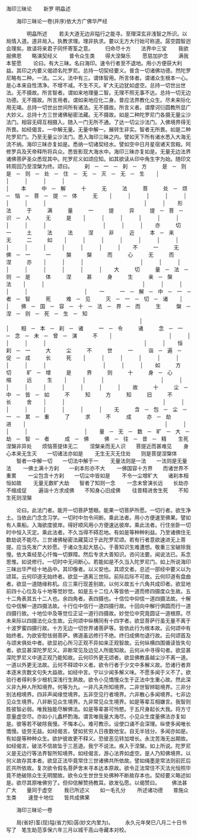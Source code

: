   海印三昧论
　　新罗 明皛述




　　海印三昧论一卷(并序)依大方广佛华严经

　　　　明皛所述
　　若夫大道无边非隘行之能寻。至理深玄非浅智之所识。以局情入道。道非局入。执教求理。理非执求。要以无方大行始可称道。孱空圆智迥会理矣。故请将来君子同怀寄筌之意。
　　归命尽十方　　法界中三宝
　　我欲报佛恩　　略演契经义
　　普令众生类　　得大涅槃乐
　　愿慈加护念　　满我本誓愿
　　论曰。有大三昧。名曰海印。速令行者至不退地。用小方便获大利益。其印之内要义偈颂名陀罗尼。总持一切契经要义。普含一切诸佛功德。然陀罗尼略有二种。一法。二义。法中有三。谓体智用。所言体者。谓诸众生根本一心。是心本来自性清净。不增不减。不生不灭。旷大无边犹如虚空。总持一切世出世法。无不摄故。所言智者。谓如来地理量二智。无理不照无事不达。总持一切无边功德。无不摄故。所言用者。谓如来地应化二身。普应法界教化众生。尽未来际化用无竭。总持一切世出世间所有诸法。无不摄故。所言义者。谓摩诃衍圆教所显广大妙义。总持十方三世诸佛秘密法藏。无不摄故。如是二种陀罗尼门各摄无量尘沙法门。相容无碍互相摄入。随入一门无所不通。了达一切尘沙法门。入佛境界得无所畏。如经偈言。一中解无量。无量中解一。展转生非实。智者无所畏。如是二种陀罗尼门。乃至无量尘沙法门。悉入海印三昧之内。譬如天下所有诸水悉入大海无流不纳。海印三昧亦复如是。悉纳一切诸契经水。譬如空中日月星宿诸天宫殿。阿修罗兵及天帝释所将兵众。悉皆影现大海水中。海印三昧亦复如是。无量无边法界诸佛菩萨圣众悉现其中。陀罗尼义如颂应知。如其欲读从印中角生字为始。随印文转周回乃至涅槃为终。颂曰。
　　刹　─　一　─　刹　─　方　　　是　─　则　　　是　─　则　─　处　─　住　─　无　─　灭　─　无　─　生
　　│　　　　　　　　　　　│　　　│　　　│　　　│　　　　　　　　　　　　　　　　　　　　　　　　　　　│
　　本　　　中　─　解　　　十　　　无　　　法　　　菩　　　处　─　烦　─　恼　─　菩　─　提　─　体　　　无
　　│　　　│　　　│　　　│　　　│　　　│　　　│　　　│　　　　　　　　　　　　　　　　　　　│　　　│
　　形　　　法　　　于　　　满　　　量　　　一　　　提　　　异　　　提　─　菩　─　识　─　人　　　无　　　是
　　│　　　│　　　│　　　│　　　│　　　│　　　│　　　│　　　│　　　　　　　　　　　│　　　│　　　│
　　亦　　　切　　　一　　　土　　　法　　　法　　　涅　　　非　　　近　　　本　─　来　　　无　　　二　　　如
　　│　　　│　　　│　　　│　　　│　　　│　　　│　　　│　　　│　　　│　　　│　　　│　　　│　　　│
　　不　　　一　　　无　　　佛　─　一　　　一　　　槃　　　槃　　　而　　　心　　　无　　　而　　　涅　　　亦
　　│　　　│　　　│　　　　　　　　　　　│　　　│　　　│　　　│　　　│　　　│　　　│　　　│　　　│
　　大　　　切　　　量　─　法　─　则　─　是　　　体　　　涅　　　甚　　　身　　　生　　　亲　─　槃　　　法
　　│　　　│　　　　　　　　　　　　　　　　　　　│　　　│　　　│　　　│　　　│　　　　　　　　　　　│
　　一　　　一　─　解　─　中　─　一　─　者　─　智　　　死　　　难　─　见　　　灭　─　一　─　切　─　诸
　　│　　　　　　　　　　　　　　　　　　　　　　　　　　　│
　　佛　─　国　─　容　─　十　─　法　─　界　─　而　　　生　　　槃　─　涅　─　则　─　死　─　生　─　知
　　　　　　　　　　　　　　　　　　　　　　　　　　│　　　　　　　　　　　　　　　　　　　　　　　　　　　│
　　相　─　本　─　刹　─　诸　　　一　─　令　　　诸　　　念　─　一　─　念　─　未　─　曾　─　演　　　不
　　│　　　　　　　　　　　│　　　│　　　│　　　│　　　│　　　　　　　　　　　　　　　　　　　│　　　│
　　恒　　　刹　─　一　　　大　　　尘　　　不　　　世　　　一　　　诣　─　遍　─　促　─　成　　　长　　　死
　　│　　　│　　　│　　　│　　　│　　　│　　　│　　　│　　　│　　　　　　　　　　　│　　　│　　　│
　　如　　　方　　　切　　　旷　─　增　　　是　　　界　　　则　　　十　　　身　─　心　　　缩　　　远　　　生
　　│　　　│　　　│　　　　　　　　　　　│　　　│　　　│　　　│　　　│　　　│　　　│　　　│　　　│
　　故　　　十　　　尘　─　中　─　皆　─　如　　　不　　　知　　　方　　　知　　　旧　　　不　　　长　　　舍
　　│　　　│　　　　　　　　　　　　　　　　　　　│　　　│　　　│　　　│　　　│　　　│　　　│　　　│
　　无　　　含　─　包　─　尘　─　一　─　累　─　重　　　了　　　求　　　不　　　成　　　亦　─　劫　　　进
　　│　　　　　　　　　　　　　　　　　　　　　　　　　　　│　　　│　　　│　　　│　　　　　　　　　　　│
　　量　─　无　─　数　─　旷　─　大　─　劫　─　智　─　者　　　成　─　佛　　　佛　─　往　─　昔　─　精
　　生死涅槃非异处　　烦恼菩提体无二
　　涅槃亲而无人识　　菩提近而甚难见
　　身心本来无生灭　　一切诸法亦如是
　　无生无灭无住处　　则是菩提涅槃体
　　智者一中解一切　　一切法中解于一
　　无量法则是一法　　一法则是无量法
　　一佛土满十方刹　　一刹本形亦不大
　　一佛国容十方界　　而诸世界不重累
　　一尘包含十方刹　　一切尘中皆如是
　　不令一尘增旷大　　诸刹本相恒如故
　　无量无数旷大劫　　智者了知则一念
　　一念未曾演长远　　长劫亦不缩成促
　　遍诣十方求成佛　　不知身心旧成佛
　　往昔精进舍生死　　不知生死则涅槃

　　论曰。此法门者。能开一切菩萨慧眼。能果一切菩萨所愿。一切行者。欲生净土。当依此门念念习学。一切时中勿令间断。乘此法者。用小方便速至佛果。譬如有人乘船。入海欲度彼岸。得好顺风用小方便速达彼岸。乘此法者。行住坐卧一切时中恒入灭定。乘此法者。不久当得不碍忍地。有如是等种种利益。乃至诸佛住无数劫说不能尽。三世诸佛秘密法藏莫过于此陀罗尼颂。若有行者意欲速进无上菩提。应当先发广大妙愿。于诸众生起大慈心。于善知识生难遭想。敬重三宝破除我慢。依大乘经至心忏悔一切罪障。然后专求大善知识。咨问法要。闻说法已。系念思惟。如说修行。一切时中无间断心。若能如是不久当入陀罗尼门。如上所说海印三昧出华严经十地品中。其印像者。以义安也。其颂文者。总述一部经中要义以为颂耳。云何印道无始终者。欲显一道离三世际。前际后际不可故。云何印道有盘曲者。欲显一道随缘称机。应三乘行现差别故。以何义故五十六角共成印者。欲显地前四十心位及与十地等觉妙觉。如是五十二位人等皆依一道而修四摄度众生故。五十二角表其五十二人也。余四角者。表四摄也。十信位中仰信一道四摄法故。十解位中信解一道四摄法故。十行位中信行一道四摄行故。十回向中解行俱圆而行一道四摄行故。十地位中及等觉位正证一道行四摄故。妙觉位中究竟圆证一道根原。尽未来际以四摄法化众生故。云何颂中纵横同有十四字者。欲显菩萨行虽无量不离于十波罗蜜四摄行故。十方无边一切世界诸菩萨等。皆依此行为根本故。云何颂中有始终者。为欲安慰怯弱菩萨。佛道虽远修行不绝。终归成佛勿退行故。云何颂首及与颂末俱处中者。欲显初心所习正观不异如来正观智故。云何纵横四围循读皆失句者。欲显甚深陀罗尼义。非断常见及边见人所能知故。云何从中寻得句者。欲显甚深陀罗尼义中道正观乃能知故。云何印外更无颂者。欲显佛教虽越尘沙不离一道。一道以外更无法故。云何不释颂中义者。欲令行者于少文中多解义故。恐诸行者弃本逐末贪数文句失大益故。如经中言。宁以少闻多解义味。不愿多闻于义不了。欲验行者得利多少根机深浅行生熟故。欲令小见憍慢众生于正法中生重心故。然此深义非九种人所知境界。何等为九。一非凡夫所知境界。二非世智辨聪境界。三非分别法相境界。四非声闻缘觉境界。五非空见行者境界。六非散心多闻境界。七非边见众生境界。八非断见众生境界。九非常见众生境界。如是等辈互相嫌言。我智则胜彼智必弱。唯我独能尽解佛法。如是等辈甚可怜愍。于五尺身起长大我。将方寸意量虚空尽。亦如小儿蠡杯酌海。谓言唯我量大海尽。小见众生度量佛法亦复如是。彼等若不破除我慢。不悔本心。难可教示。设使口诵不会深理。纵使多闻唯长憍慢。徒劳无益。如经偈言。譬如贫穷人日夜数他宝。自无半钱分。多闻亦如是。有如是等种种众生。欲护彼故更不释义。恐彼恶见转加增长。永沈苦海无出期故。如经偈言。破法不信故坠于三恶道。我宁不说法。疾入于涅槃。如上所说。陀罗尼义是无边行等法界智所知境界。如经偈言。游心法界如虚空。是人乃知佛境界。以何义故存其本者。欲显正法毕竟常住三世诸佛共所依故。譬如绳墨是常法则前匠后匠共所依故。复次欲令假名菩萨舍末寻本达本原故。欲令正法常住不灭法光恒照毕竟不绝破除众生无明闇故。欲令众生世世生处佛种不断故存本也。契经要义略述如是。欲尽其原唯佛穷了。但仰信解赞扬教耳。欲发弘愿。以偈赞曰。
　　佛法甚广大　　量同于虚空
　　我已所述义　　如一毛孔分
　　所述诸功德　　普施众生类
　　速登十地位　　皆共成佛果

　　海印三昧论一卷

　　局(省好)筌(现)隘(省力知)孱(妙文内里为)。
　　永久元年癸巳八月二十日书写了　笔生助范享保六年三月以城干高山寺藏本对校。

